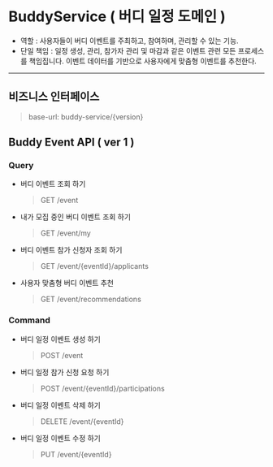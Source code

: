 # BuddyService ( 버디 일정 도메인 )

- 역할 : 사용자들이 버디 이벤트를 주최하고, 참여하며, 관리할 수 있는 기능.
- 단일 책임 : 일정 생성, 관리, 참가자 관리 및 마감과 같은 이벤트 관련 모든 프로세스를 책임집니다.
  이벤트 데이터를 기반으로 사용자에게 맞춤형 이벤트를 추천한다.

---

## 비즈니스 인터페이스

> base-url: buddy-service/{version}

## Buddy Event API ( ver 1 )

### Query

- 버디 이벤트 조회 하기
  > GET /event
- 내가 모집 중인 버디 이벤트 조회 하기
  > GET /event/my
- 버디 이벤트 참가 신청자 조회 하기
  > GET /event/{eventId}/applicants
- 사용자 맞춤형 버디 이벤트 추천
  > GET /event/recommendations

### Command

- 버디 일정 이벤트 생성 하기
  > POST /event
- 버디 일정 참가 신청 요청 하기
  > POST /event/{eventId}/participations
- 버디 일정 이벤트 삭제 하기
  > DELETE /event/{eventId}
- 버디 일정 이벤트 수정 하기
  > PUT /event/{eventId}
